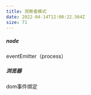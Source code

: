 ```yaml
---
title: 观察者模式
date: 2022-04-14T12:00:22.564Z
size: 71
---
```

##### node

eventEmitter（process）

##### 浏览器

dom事件绑定
